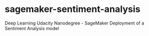 # sagemaker-sentiment-analysis
Deep Learning Udacity Nanodegree - SageMaker Deployment of a Sentiment Analysis model
